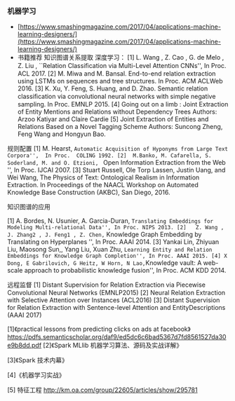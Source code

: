 ### 机器学习
- [https://www.smashingmagazine.com/2017/04/applications-machine-learning-designers/](https://www.smashingmagazine.com/2017/04/applications-machine-learning-designers/)
- 书籍推荐
    知识图谱关系提取
深度学习：
[1] L. Wang , Z. Cao , G. de Melo , Z. Liu , ``Relation Classiﬁcation via Multi-Level Attention CNNs'', In Proc. ACL 2017.
[2] M. Miwa and M. Bansal. End-to-end  relation extraction using LSTMs on sequences and  tree structures. In Proc. ACM ACLWeb 2016.
[3] K. Xu, Y. Feng, S. Huang, and  D. Zhao.  Semantic relation classiﬁcation via convolutional neural networks with simple
negative sampling. In Proc. EMNLP 2015.
[4]  Going out on a limb : Joint Extraction of Entity Mentions and Relations without Dependency Trees Authors: Arzoo Katiyar and Claire Cardie
[5] Joint Extraction of Entities and Relations Based on a Novel Tagging Scheme Authors: Suncong Zheng, Feng Wang and Hongyun Bao.


规则配置
[1] M. Hearst, ``Automatic Acquisition of Hyponyms from Large Text Corpora'',  In Proc.  COLING 1992.
[2]  M.Banko, M. Cafarella, S. Soderland, M. and O. Etzioni, `` Open Information Extraction from the Web '', In Proc. IJCAI 2007.
[3]  Stuart Russell, Ole Torp Lassen, Justin Uang, and Wei Wang, The Physics of Text: Ontological Realism in Information Extraction. In Proceedings of the NAACL Workshop on Automated Knowledge Base Construction (AKBC), San Diego, 2016.

知识图谱的应用

[1]  A. Bordes, N. Usunier, A. Garcia-Duran, `` Translating Embeddings for Modeling Multi-relational Data'', In Proc. NIPS 2013.
[2]   Z. Wang , J. Zhang2 , J. Feng1 , Z. Chen, `` Knowledge Graph Embedding by Translating on Hyperplanes '', In Proc. AAAI 2014.
[3]  Yankai Lin, Zhiyuan Liu, Maosong Sun,, Yang Liu, Xuan Zhu, `` Learning Entity and Relation Embeddings for Knowledge Graph Completion'', In Proc. AAAI 2015.
[4] X Dong, E Gabrilovich, G Heitz, W Horn, N Lao, ``Knowledge vault: A web-scale approach to probabilistic knowledge fusion'', In Proc. ACM KDD 2014.


远程监督
[1] Distant Supervision for Relation Extraction via Piecewise Convolutional Neural Networks (EMNLP2015)
[2] Neural Relation Extraction with Selective Attention over Instances (ACL2016)
[3] Distant Supervision for Relation Extraction with Sentence-level Attention and EntityDescriptions (AAAI 2017)

[1]《practical lessons from predicting clicks on ads at facebook》https://pdfs.semanticscholar.org/daf9/ed5dc6c6bad5367d7fd8561527da30e9b8dd.pdf 
[2]《Spark MLlib 机器学习算法、源码及实战详解》

[3]《Spark 技术内幕》

[4]《机器学习实战》

[5]  特征工程 http://km.oa.com/group/22605/articles/show/295781